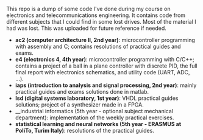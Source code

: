 This repo is a dump of some code I've done during my course on electronics and telecommunications engineering.
It contains code from different subjects that I could find in some lost drives. Most of the material I had was lost. 
This was uploaded for future reference if needed.

- __ac2 (computer architecture II, 2nd year)__: microcontroller programming with assembly and C; contains resolutions of practical guides and exams.
- __e4 (electronics 4, 4th year)__: microcontroller programming with C/C++; contains a project of a ball in a plane controller with discrete PID, the full final report with electronics schematics, and utility code (UART, ADC, ...).
- __iaps (introduction to analysis and signal processing, 2nd year)__: mainly practical guides and exams solutions done in matlab.
- __lsd (digital systems laboratory, 1st year)__: VHDL practical guides solutions; project of a synthesizer made in a FPGA.
- __industrial informatics (5th year - optional subject mechanical department): implementation of the weekly practical exercises.
- __statistical learning and neural networks (5th year - ERASMUS at PoliTo, Turim Italy)__: resolutions of the practical guides.
